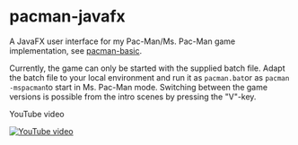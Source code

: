 # pacman-javafx

A JavaFX user interface for my Pac-Man/Ms. Pac-Man game implementation, see [pacman-basic](https://github.com/armin-reichert/pacman-basic).

Currently, the game can only be started with the supplied batch file. Adapt the batch file to your local environment and run it as `pacman.bat`or as `pacman -mspacman`to start in Ms. Pac-Man mode. Switching between the game versions is possible from the intro scenes by pressing the "V"-key.

YouTube video

[![YouTube video](https://i9.ytimg.com/vi/q5biOTj9GIU/mq2.jpg?sqp=CODn4oEG&rs=AOn4CLDJlnpUng1Ng40TFVsq3jHPbg0IFQ)](https://youtu.be/q5biOTj9GIU)
